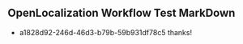 ## OpenLocalization Workflow Test MarkDown
* a1828d92-246d-46d3-b79b-59b931df78c5 
thanks!<!--HONumber=Mar16_HO2-->
